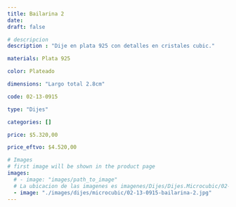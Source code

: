 ```yaml
---
title: Bailarina 2
date: 
draft: false

# descripcion
description : "Dije en plata 925 con detalles en cristales cubic."

materials: Plata 925

color: Plateado

dimensions: "Largo total 2.8cm"

code: 02-13-0915

type: "Dijes"

categories: []

price: $5.320,00

price_eftvo: $4.520,00

# Images
# first image will be shown in the product page
images:
  # - image: "images/path_to_image"
  # La ubicacion de las imagenes es imagenes/Dijes/Dijes.Microcubic/02-13-0915-bailarina-2
  - image: "./images/dijes/microcubic/02-13-0915-bailarina-2.jpg"
---
```

